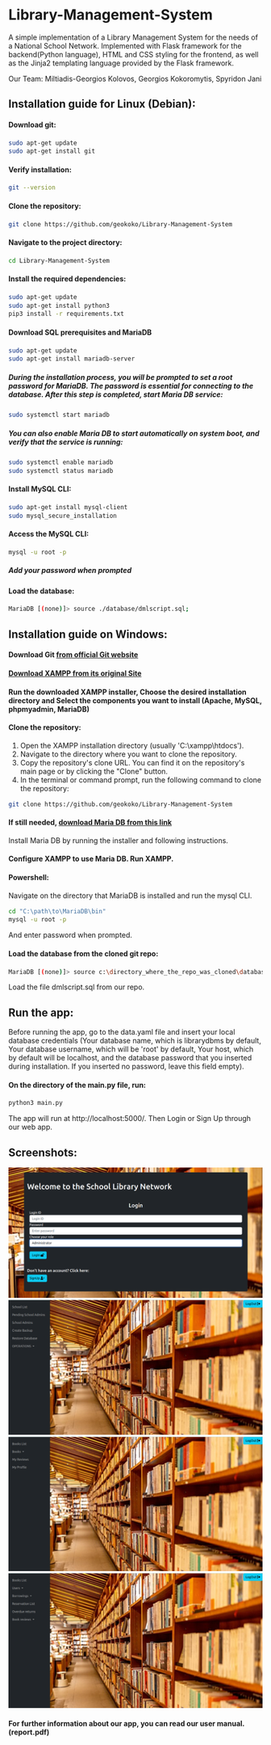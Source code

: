 # Library-Management-System
A simple implementation of a Library Management System for the needs of a National School Network. Implemented with Flask framework for the backend(Python language), HTML and CSS styling for the frontend, as well as the Jinja2 templating language provided by the Flask framework.

Our Team: Miltiadis-Georgios Kolovos, Georgios Kokoromytis, Spyridon Jani

## Installation guide for Linux (Debian):

#### Download git:

```bash
sudo apt-get update
sudo apt-get install git
```

#### Verify installation:

```bash
git --version
```

#### Clone the repository:

```bash
git clone https://github.com/geokoko/Library-Management-System
```

#### Navigate to the project directory:

```bash
cd Library-Management-System
```

#### Install the required dependencies:

```bash
sudo apt-get update
sudo apt-get install python3
pip3 install -r requirements.txt
```

#### Download SQL prerequisites and MariaDB

```bash
sudo apt-get update
sudo apt-get install mariadb-server
```

##### During the installation process, you will be prompted to set a root password for MariaDB. The password is essential for connecting to the database. After this step is completed, start Maria DB service:

```bash
sudo systemctl start mariadb
```

##### You can also enable Maria DB to start automatically on system boot, and verify that the service is running:

```bash
sudo systemctl enable mariadb
sudo systemctl status mariadb
```

#### Install MySQL CLI:

```bash
sudo apt-get install mysql-client
sudo mysql_secure_installation
```

#### Access the MySQL CLI:

```bash
mysql -u root -p
```

##### Add your password when prompted

#### Load the database:

```bash
MariaDB [(none)]> source ./database/dmlscript.sql;
```

## Installation guide on Windows:

#### Download Git [from official Git website](https://git-scm.com/download/win)

#### [Download XAMPP from its original Site](https://www.apachefriends.org/download.html)

#### Run the downloaded XAMPP installer, Choose the desired installation directory and Select the components you want to install (Apache, MySQL, phpmyadmin, MariaDB)

#### Clone the repository:

1. Open the XAMPP installation directory (usually 'C:\xampp\htdocs').
2. Navigate to the directory where you want to clone the repository.
3. Copy the repository's clone URL. You can find it on the repository's main page or by clicking the "Clone" button.
4. In the terminal or command prompt, run the following command to clone the repository:

```bash
git clone https://github.com/geokoko/Library-Management-System
```

#### If still needed, [download Maria DB from this link](https://mariadb.org/download/?t=mariadb&p=mariadb&r=11.1.0&i=systemd&os=windows&cpu=x86_64&pkg=msi&m=crete)

Install Maria DB by running the installer and following instructions.

#### Configure XAMPP to use Maria DB. Run XAMPP.

#### Powershell:

Navigate on the directory that MariaDB is installed and run the mysql CLI.

```bash
cd "C:\path\to\MariaDB\bin"
mysql -u root -p
```
And enter password when prompted.

#### Load the database from the cloned git repo:

```bash
MariaDB [(none)]> source c:\directory_where_the_repo_was_cloned\database\dmlscript.sql;
```
Load the file dmlscript.sql from our repo.

## Run the app:

Before running the app, go to the data.yaml file and insert your local database credentials (Your database name, which is librarydbms by default, Your database username, which will be 'root' by default, Your host, which by default will be localhost, and the database password that you inserted during installation. If you inserted no password, leave this field empty).

#### On the directory of the main.py file, run:

```bash
python3 main.py
```

The app will run at http://localhost:5000/. Then Login or Sign Up through our web app.


## Screenshots:

![landing](screenshots/landing.png)
![admin_home](screenshots/admin_page.png)
![user_home](screenshots/user_home.png)
![school_admin_home](screenshots/school_admin_home.png)

#### For further information about our app, you can read our user manual. (report.pdf)

